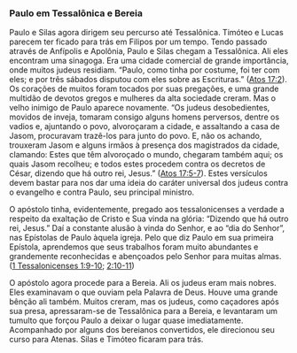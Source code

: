 ### Paulo em Tessalônica e Bereia 

Paulo e Silas agora dirigem seu percurso até Tessalônica. Timóteo e Lucas parecem ter ficado para trás em Filipos por um tempo. Tendo passado através de Anfípolis e Apolônia, Paulo e Silas chegam a Tessalônica. Ali eles encontram uma sinagoga. Era uma cidade comercial de grande importância, onde muitos judeus residiam. “Paulo, como tinha por costume, foi ter com eles; e por três sábados disputou com eles sobre as Escrituras.” ([Atos 17:2](http://bibliaonline.com.br/acf/atos/17/2)). Os corações de muitos foram tocados por suas pregações, e uma grande multidão de devotos gregos e mulheres da alta sociedade creram. Mas o velho inimigo de Paulo aparece novamente. “Os judeus desobedientes, movidos de inveja, tomaram consigo alguns homens perversos, dentre os vadios e, ajuntando o povo, alvoroçaram a cidade, e assaltando a casa de Jasom, procuravam trazê-los para junto do povo. E, não os achando, trouxeram Jasom e alguns irmãos à presença dos magistrados da cidade, clamando: Estes que têm alvoroçado o mundo, chegaram também aqui; os quais Jasom recolheu; e todos estes procedem contra os decretos de César, dizendo que há outro rei, Jesus.” ([Atos 17:5-7](http://bibliaonline.com.br/acf/atos/17/5-7)). Estes versículos devem bastar para nos dar uma ideia do caráter universal dos judeus contra o evangelho e contra Paulo, seu principal ministro.

O apóstolo tinha, evidentemente, pregado aos tessalonicenses a verdade a respeito da exaltação de Cristo e Sua vinda na glória: “Dizendo que há outro rei, Jesus.” Daí a constante alusão à vinda do Senhor, e ao “dia do Senhor”, nas Epístolas de Paulo àquela igreja. Pelo que diz Paulo em sua primeira Epístola, aprendemos que seus trabalhos foram muito abundantes e grandemente reconhecidas e abençoados pelo Senhor para muitas almas. ([1 Tessalonicenses 1:9-10](http://bibliaonline.com.br/acf/1ts/1/9-10); [2:10-11](http://bibliaonline.com.br/acf/1ts/2/10-11))

O apóstolo agora procede para a Bereia. Ali os judeus eram mais nobres. Eles examinavam o que ouviam pela Palavra de Deus. Houve uma grande bênção ali também. Muitos creram, mas os judeus, como caçadores após sua presa, apressaram-se de Tessalônica para a Bereia, e levantaram um tumulto que forçou Paulo a deixar o lugar quase imediatamente. Acompanhado por alguns dos bereianos convertidos, ele direcionou seu curso para Atenas. Silas e Timóteo ficaram para trás.